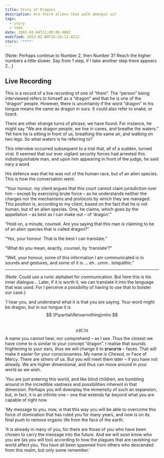 ```yaml
---
title: Story of Dragons
description: Are there aliens that walk amongst us?
tags:
  - story
  - todo
date: 2001-03-04T21:00:00.000Z
modified: 2023-02-09T16:26:11.821Z
stars: '****'
---
```


{Note: Perhaps continue to Number 2, then Number 3? Reach the higher numbers a little slower. Say from 1 step, if I take another step there appears 2...}

## Live Recording

This is a record of a live recording of one of “them”. The “person” being interviewed refers to himself as a “dragon” and that he is one of the “dragon” people. However, there is uncertainty if the word "dragon" in his tongue means the same as dragon in ours. It could also refer to snake, or lizard.

There are other strange turns of phrase, we have found. For instance, he might say “We are dragon people, we live in caves, and breathe the waters.” Yet here he is sitting in front of us, breathing the same air, and walking on two legs. So what waters is he referring to?

This interview occurred subsequent to a trial that, all of a sudden, turned viral. It seemed that our ever vigilant security forces had arrested this indistinguishable man, and upon him appearing in front of the judge, he said nary a word.

His defence was that he was not of the human race, but of an alien species. This is how the conversation went.

“Your honour, my client argues that this court cannot claim jurisdiction over him – except by exercising brute force – as he understands neither the charges nor the mechanisms and protocols by which they are managed. This position is, according to my client, based on the fact that he is not human, but of an alien species. One, he claims, which goes by the appellation – as best as I can make out – of ‘dragon’.”

“Hold on, a minute, counsel. Are you saying that this man is claiming to be of an alien species that is called dragon?”

“Yes, your honour. That is the best I can translate.”

“What do you mean, exactly, counsel, by ‘translate’?”

“Well, your honour, some of this information I am communicated is in sounds and gestures, and some of it is ... eh.. umm.. telepathic.”

---

{Note: Could use a runic alphabet for communication. But here this is his inner dialogue...
Later, if it is worth it, we can translate it into the language that was used. For I perceive a possibility of having to use that to bolster our case.}

‘I hear you, and understand what it is that you are saying. Your word might be dragon, but in our tongue it is $$ \P\partial\Re\varnothing\mho $$ &nbsp; $$ \sharp\Finv\complement\Im\pi $$ A name you cannot hear, nor comprehend – as I see. Thus the closest we have come to is similar to your concept “dragon”. I realise that sounds frightening to your ears, thus we will change it to **פרצושׂים** – faces. That will make it easier for your consciousness. My name is _Chesed_, or Face of Mercy. There are others of us. But you will meet them later – if you have not already. We are higher dimensional, and thus can move around in your world as we wish.

‘You are just entering this world, and like blind children, are bumbling around in the incredible vastness and possibilities inherent in that dimension. Perhaps you will downplay the immensity of such an expansion, but, in fact, it is an infinite one – one that extends far beyond what you are capable of right now.

‘My message to you, now, is that this way you will be able to overcome this force of domination that has ruled you for many years, and now is on its final push to remove organic life from the face of the earth.

‘It is already in many of you, for there are those of you who have been chosen to carry the message into the future. And we will soon know who you are (as you will too) according to how the plagues that are ravishing our world affect you. You have all been spawned from others who descended from this realm, but only some remember.'
